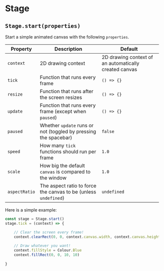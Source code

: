 # Stage

## `Stage.start(properties)`

Start a simple animated canvas with the following `properties`.

| Property      | Description                                                     | Default                                               |
| ------------- | --------------------------------------------------------------- | ----------------------------------------------------- |
| `context`     | 2D drawing context                                              | 2D drawing context of an automatically created canvas |
| `tick`        | Function that runs every frame                                  | `() => {}`                                            |
| `resize`      | Function that runs after the screen resizes                     | `() => {}`                                            |
| `update`      | Function that runs every frame (except when `paused`)           | `() => {}`                                            |
| `paused`      | Whether `update` runs or not (toggled by pressing the spacebar) | `false`                                               |
| `speed`       | How many `tick` functions should run per frame                  | `1.0`                                                 |
| `scale`       | How big the default `canvas` is compared to the window          | `1.0`                                                 |
| `aspectRatio` | The aspect ratio to force the canvas to be (unless `undefined`) | `undefined`                                           |

Here is a simple example:

```javascript
const stage = Stage.start()
stage.tick = (context) => {

    // Clear the screen every frame!
    context.clearRect(0, 0, context.canvas.width, context.canvas.height)
    
    // Draw whatever you want!
    context.fillStyle = Colour.Blue
    context.fillRect(0, 0, 10, 10)
    
}
```
